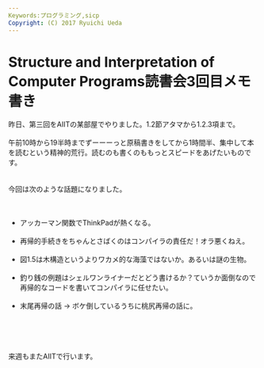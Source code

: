```yaml
---
Keywords:プログラミング,sicp
Copyright: (C) 2017 Ryuichi Ueda
---
```


# <!--:ja-->Structure and Interpretation of Computer Programs読書会3回目メモ書き<!--:-->
<!--:ja-->昨日、第三回をAIITの某部屋でやりました。1.2節アタマから1.2.3項まで。<br />
<br />
午前10時から19半時までずーーーっと原稿書きをしてから1時間半、集中して本を読むという精神的荒行。読むのも書くのももっとスピードをあげたいものです。<br />
<br />
<br />
今回は次のような話題になりました。<br />
<br />
<ul><br />
	<li>アッカーマン関数でThinkPadが熱くなる。</li><br />
	<li>再帰的手続きをちゃんとさばくのはコンパイラの責任だ！オラ悪くねえ。</li><br />
	<li>図1.5は木構造というよりワカメ的な海藻ではないか。あるいは謎の生物。</li><br />
 <li>釣り銭の例題はシェルワンライナーだとどう書けるか？ていうか面倒なので再帰的なコードを書いてコンパイラに任せたい。</li><br />
	<li>末尾再帰の話 -> ボケ倒しているうちに桃尻再帰の話に。</li><br />
</ul><br />
<br />
<br />
来週もまたAIITで行います。<!--:-->
